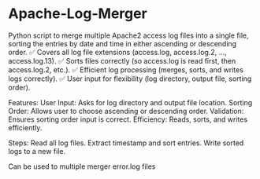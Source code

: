 # Apache-Log-Merger
Python script to merge multiple Apache2 access log files into a single file, sorting the entries by date and time in either ascending or descending order.
✅ Covers all log file extensions (access.log, access.log.2, ..., access.log.13).
✅ Sorts files correctly (so access.log is read first, then access.log.2, etc.).
✅ Efficient log processing (merges, sorts, and writes logs correctly).
✅ User input for flexibility (log directory, output file, sorting order).


Features:
User Input: Asks for log directory and output file location.
Sorting Order: Allows user to choose ascending or descending order.
Validation: Ensures sorting order input is correct.
Efficiency: Reads, sorts, and writes efficiently.

Steps:
Read all log files.
Extract timestamp and sort entries.
Write sorted logs to a new file.


Can be used to multiple merger error.log files
